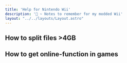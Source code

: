 ```yaml
---
title: 'Help for Nintendo Wii'
description: '🌱 ~ Notes to remember for my modded Wii'
layout: "../../layouts/Layout.astro"
---
```


## How to split files >4GB

## How to get online-function in games
